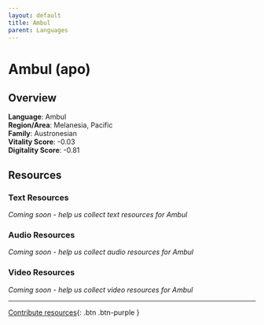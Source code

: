 ```yaml
---
layout: default
title: Ambul
parent: Languages
---
```


# Ambul (apo)

## Overview

**Language**: Ambul  
**Region/Area**: Melanesia, Pacific  
**Family**: Austronesian  
**Vitality Score**: -0.03  
**Digitality Score**: -0.81  

## Resources

### Text Resources
*Coming soon - help us collect text resources for Ambul*

### Audio Resources
*Coming soon - help us collect audio resources for Ambul*

### Video Resources
*Coming soon - help us collect video resources for Ambul*

---

[Contribute resources](https://fairtrain.github.io/){: .btn .btn-purple }
